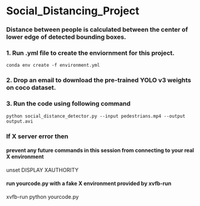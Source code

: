 # Social_Distancing_Project
### Distance between people is calculated between the center of lower edge of detected bounding boxes.
### 1. Run .yml file to create the enviornment for this project.
```conda env create -f environment.yml```
### 2. Drop an email to download the pre-trained YOLO v3 weights on coco dataset.
### 3. Run the code using following command
```python social_distance_detector.py --input pedestrians.mp4 --output output.avi```

### If X server error then 

#### prevent any future commands in this session from connecting to your real X environment
unset DISPLAY XAUTHORITY

#### run yourcode.py with a fake X environment provided by xvfb-run
xvfb-run python yourcode.py
